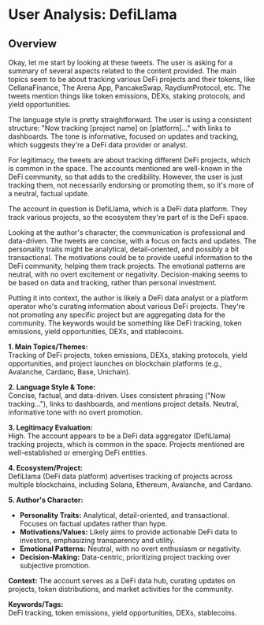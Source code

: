 # User Analysis: DefiLlama

## Overview

<think>
Okay, let me start by looking at these tweets. The user is asking for a summary of several aspects related to the content provided. The main topics seem to be about tracking various DeFi projects and their tokens, like CellanaFinance, The Arena App, PancakeSwap, RaydiumProtocol, etc. The tweets mention things like token emissions, DEXs, staking protocols, and yield opportunities. 

The language style is pretty straightforward. The user is using a consistent structure: "Now tracking [project name] on [platform]..." with links to dashboards. The tone is informative, focused on updates and tracking, which suggests they're a DeFi data provider or analyst. 

For legitimacy, the tweets are about tracking different DeFi projects, which is common in the space. The accounts mentioned are well-known in the DeFi community, so that adds to the credibility. However, the user is just tracking them, not necessarily endorsing or promoting them, so it's more of a neutral, factual update.

The account in question is DefiLlama, which is a DeFi data platform. They track various projects, so the ecosystem they're part of is the DeFi space. 

Looking at the author's character, the communication is professional and data-driven. The tweets are concise, with a focus on facts and updates. The personality traits might be analytical, detail-oriented, and possibly a bit transactional. The motivations could be to provide useful information to the DeFi community, helping them track projects. The emotional patterns are neutral, with no overt excitement or negativity. Decision-making seems to be based on data and tracking, rather than personal investment.

Putting it into context, the author is likely a DeFi data analyst or a platform operator who's curating information about various DeFi projects. They're not promoting any specific project but are aggregating data for the community. The keywords would be something like DeFi tracking, token emissions, yield opportunities, DEXs, and stablecoins.
</think>

**1. Main Topics/Themes:**  
Tracking of DeFi projects, token emissions, DEXs, staking protocols, yield opportunities, and project launches on blockchain platforms (e.g., Avalanche, Cardano, Base, Unichain).  

**2. Language Style & Tone:**  
Concise, factual, and data-driven. Uses consistent phrasing ("Now tracking..."), links to dashboards, and mentions project details. Neutral, informative tone with no overt promotion.  

**3. Legitimacy Evaluation:**  
High. The account appears to be a DeFi data aggregator (DefiLlama) tracking projects, which is common in the space. Projects mentioned are well-established or emerging DeFi entities.  

**4. Ecosystem/Project:**  
DefiLlama (DeFi data platform) advertises tracking of projects across multiple blockchains, including Solana, Ethereum, Avalanche, and Cardano.  

**5. Author's Character:**  
- **Personality Traits:** Analytical, detail-oriented, and transactional. Focuses on factual updates rather than hype.  
- **Motivations/Values:** Likely aims to provide actionable DeFi data to investors, emphasizing transparency and utility.  
- **Emotional Patterns:** Neutral, with no overt enthusiasm or negativity.  
- **Decision-Making:** Data-centric, prioritizing project tracking over subjective promotion.  

**Context:** The account serves as a DeFi data hub, curating updates on projects, token distributions, and market activities for the community.  

**Keywords/Tags:**  
DeFi tracking, token emissions, yield opportunities, DEXs, stablecoins.